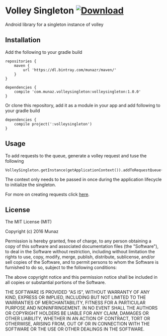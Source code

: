 # Volley Singleton [ ![Download](https://api.bintray.com/packages/munazr/maven/volley-singleton/images/download.svg) ](https://bintray.com/munazr/maven/volley-singleton/_latestVersion)
Android library for a singleton instance of volley

## Installation
Add the following to your gradle build
```
repositories {
    maven {
        url 'https://dl.bintray.com/munazr/maven/'
    }
}

dependencies {
    compile 'com.munaz.volleysingleton:volleysingleton:1.0.0'
}
```

Or clone this repository, add it as a module in your app and add following to your gradle build
```
dependencies {
    compile project(':volleysingleton')
}
```

## Usage
To add requests to the queue, generate a volley request and tuse the following
```
VolleySingleton.getInstance(getApplicationContext()).addToRequestQueue(myRequest);
```
The context only needs to be passed in once during the application lifecycle to initialize the singleton.

For more on creating requests click [here](http://developer.android.com/training/volley/index.html).

## License

The MIT License (MIT)

Copyright (c) 2016 Munaz

Permission is hereby granted, free of charge, to any person obtaining a copy
of this software and associated documentation files (the "Software"), to deal
in the Software without restriction, including without limitation the rights
to use, copy, modify, merge, publish, distribute, sublicense, and/or sell
copies of the Software, and to permit persons to whom the Software is
furnished to do so, subject to the following conditions:

The above copyright notice and this permission notice shall be included in all
copies or substantial portions of the Software.

THE SOFTWARE IS PROVIDED "AS IS", WITHOUT WARRANTY OF ANY KIND, EXPRESS OR
IMPLIED, INCLUDING BUT NOT LIMITED TO THE WARRANTIES OF MERCHANTABILITY,
FITNESS FOR A PARTICULAR PURPOSE AND NONINFRINGEMENT. IN NO EVENT SHALL THE
AUTHORS OR COPYRIGHT HOLDERS BE LIABLE FOR ANY CLAIM, DAMAGES OR OTHER
LIABILITY, WHETHER IN AN ACTION OF CONTRACT, TORT OR OTHERWISE, ARISING FROM,
OUT OF OR IN CONNECTION WITH THE SOFTWARE OR THE USE OR OTHER DEALINGS IN THE
SOFTWARE.
